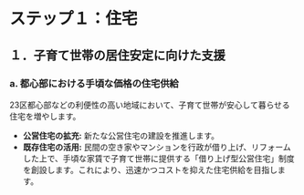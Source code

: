 # ステップ１：住宅

## １．子育て世帯の居住安定に向けた支援

### a. 都心部における手頃な価格の住宅供給
23区都心部などの利便性の高い地域において、子育て世帯が安心して暮らせる住宅を増やします。
- **公営住宅の拡充:** 新たな公営住宅の建設を推進します。
- **既存住宅の活用:** 民間の空き家やマンションを行政が借り上げ、リフォームした上で、手頃な家賃で子育て世帯に提供する「借り上げ型公営住宅」制度を創設します。これにより、迅速かつコストを抑えた住宅供給を目指します。